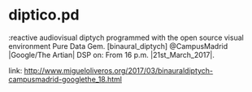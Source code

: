 # diptico.pd
:reactive audiovisual diptych programmed with the open source visual environment Pure Data Gem.
 [binaural_diptych] @CampusMadrid |Google/The Artian| 
DSP on: From 16 p.m. |21st_March_2017|.

link: http://www.migueloliveros.org/2017/03/binauraldiptych-campusmadrid-googlethe_18.html
